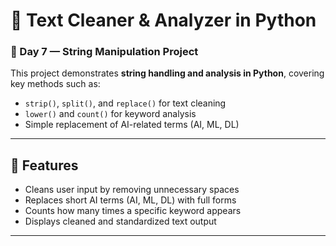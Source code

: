 # 🧠 Text Cleaner & Analyzer in Python 

### 📅 Day 7 — String Manipulation Project 

This project demonstrates **string handling and analysis in Python**, covering key methods such as:
- `strip()`, `split()`, and `replace()` for text cleaning
- `lower()` and `count()` for keyword analysis
- Simple replacement of AI-related terms (AI, ML, DL)

---

## 🧩 Features
- Cleans user input by removing unnecessary spaces
- Replaces short AI terms (AI, ML, DL) with full forms
- Counts how many times a specific keyword appears
- Displays cleaned and standardized text output

---

